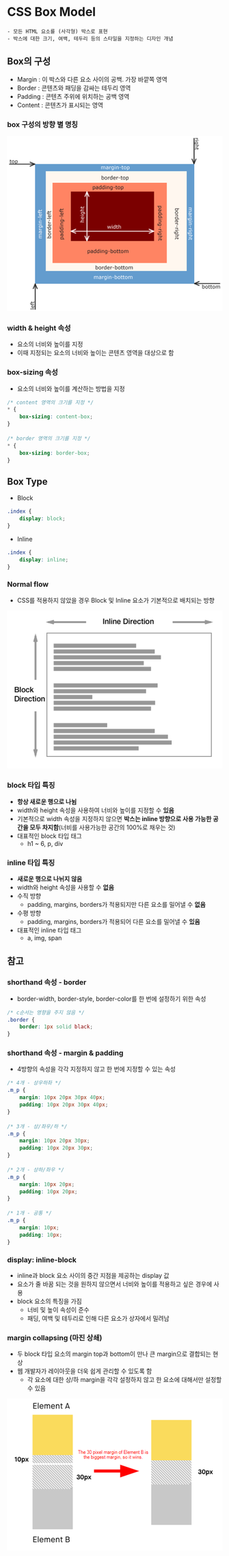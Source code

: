 # CSS Box Model
    - 모든 HTML 요소를 (사각형) 박스로 표현
    - 박스에 대한 크기, 여백, 테두리 등의 스타일을 지정하는 디자인 개념

## Box의 구성
- Margin : 이 박스와 다른 요소 사이의 공백. 가장 바깥쪽 영역
- Border : 콘텐츠와 패딩을 감싸는 테두리 영역
- Padding : 콘텐츠 주위에 위치하는 공백 영역
- Content : 콘텐츠가 표시되는 영역

### box 구성의 방향 별 명칭
![](./image/boxmodel.png)

### width & height 속성
- 요소의 너비와 높이를 지정
- 이때 지정되는 요소의 너비와 높이는 콘텐츠 영역을 대상으로 함

### box-sizing 속성
- 요소의 너비와 높이를 계산하는 방법을 지정
```css
/* content 영역의 크기를 지정 */
* {
    box-sizing: content-box;
}

/* border 영역의 크기를 지정 */
* {
    box-sizing: border-box;
}
```

## Box Type
- Block
```css
.index {
    display: block;
}
```

- Inline
```css
.index {
    display: inline;
}
```

### Normal flow
- CSS를 적용하지 않았을 경우 Block 및 Inline 요소가 기본적으로 배치되는 방향

![](./image/normal_flow.png)

### block 타입 특징
- **항상 새로운 행으로 나뉨**
- width와 height 속성을 사용하여 너비와 높이를 지정할 수 **있음**
- 기본적으로 width 속성을 지정하지 않으면 **박스는 inline 방향으로 사용 가능한 공간을 모두 차지함**(너비를 사용가능한 공간의 100%로 채우는 것)
- 대표적인 block 타입 태그
    - h1 ~ 6, p, div

### inline 타입 특징
- **새로운 행으로 나뉘지 않음**
- width와 height 속성을 사용할 수 **없음**
- 수직 방향
    - padding, margins, borders가 적용되지만 다른 요소를 밀어낼 수 **없음**
- 수평 방향
    - padding, margins, borders가 적용되어 다른 요소를 밀어낼 수 **있음**
- 대표적인 inline 타입 태그
    - a, img, span

## 참고
### shorthand 속성 - border
- border-width, border-style, border-color를 한 번에 설정하기 위한 속성
```css
/* c순서는 영향을 주지 않음 */
.border {
    border: 1px solid black;
}
```

### shorthand 속성 - margin & padding
- 4방향의 속성을 각각 지정하지 않고 한 번에 지정할 수 있는 속성
```css
/* 4개 - 상우하좌 */
.m_p {
    margin: 10px 20px 30px 40px;
    padding: 10px 20px 30px 40px;
}

/* 3개 - 상/좌우/하 */
.m_p {
    margin: 10px 20px 30px;
    padding: 10px 20px 30px;
}

/* 2개 - 상하/좌우 */
.m_p {
    margin: 10px 20px;
    padding: 10px 20px;
}

/* 1개 - 공통 */
.m_p {
    margin: 10px;
    padding: 10px;
}
```

### display: inline-block
- inline과 block 요소 사이의 중간 지점을 제공하는 display 값
- 요소가 줄 바꿈 되는 것을 원하지 않으면서 너비와 높이를 적용하고 싶은 경우에 사용
- block 요소의 특징을 가짐
    - 너비 및 높이 속성이 준수
    - 패딩, 여백 및 테두리로 인해 다른 요소가 상자에서 밀려남

### margin collapsing (마진 상쇄)
- 두 block 타입 요소의 margin top과 bottom이 만나 큰 margin으로 결합되는 현상
- 웹 개발자가 레이아웃을 더욱 쉽게 관리할 수 있도록 함
    - 각 요소에 대한 상/하 margin을 각각 설정하지 않고 한 요소에 대해서만 설정할 수 있음

![](./image/margin_collapsing.png)